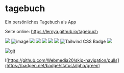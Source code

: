 # tagebuch
Ein persönliches Tagebuch als App

Seite online: https://lernya.github.io/tagebuch

<img src="https://img.shields.io/badge/HTML5-E34F26?style=for-the-badge&logo=html5&logoColor=white" />  ![image](https://img.shields.io/badge/CSS3-1572B6?style=for-the-badge&logo=css3&logoColor=white) 
  <img src="https://img.shields.io/badge/JavaScript-323330?style=for-the-badge&logo=javascript&logoColor=F7DF1E">
  <img src="https://img.shields.io/badge/pnpm-yellow?style=for-the-badge&logo=pnpm&logoColor=white">
  <img src="https://img.shields.io/badge/Vite-B73BFE?style=for-the-badge&logo=vite&logoColor=FFD62E" /> <img src="https://img.shields.io/badge/React-20232A?style=for-the-badge&logo=react&logoColor=61DAFB"> 
<img src="https://img.shields.io/badge/React_Router-CA4245?style=for-the-badge&logo=react-router&logoColor=white">
![Tailwind CSS Badge](https://img.shields.io/badge/Tailwind%20CSS-06B6D4?style=for-the-badge&logo=tailwindcss&logoColor=fff) <img src="https://img.shields.io/badge/daisyUI-1ad1a5?style=for-the-badge&logo=daisyui&logoColor=white">

[![git](https://badgen.net/badge/icon/git?icon=git&label)](https://git-scm.com)

![https://github.com/Webmedia20/skip-navigation/pulls](https://badgen.net/badge/status/alpha/green)
